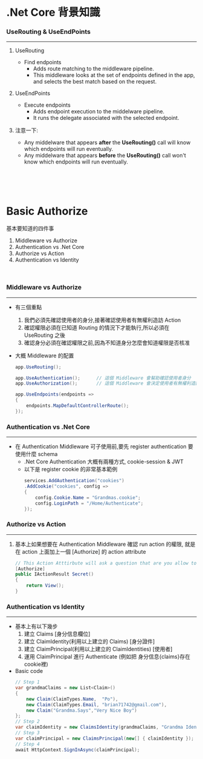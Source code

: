 # .Net Core 背景知識

### UseRouting & UseEndPoints
___

1. UseRouting
    * Find endpoints
        - Adds route matching to the middleware pipeline.
        - This middleware looks at the set of endpoints defined in the app, and selects the best match based on the request.

1. UseEndPoints
    * Execute endpoints
        - Adds endpoint execution to the middelware pipeline.
        - It runs the delegate associated with the selected endpoint.

1. 注意一下:
    * Any middelware that appears **after** the **UseRouting()** call will know which endpoints will run eventually.
    * Any middelware that appears **before** the **UseRouting()** call won't know which endpoints will run eventually.


<br>
<br>
<br>


# Basic Authorize
基本要知道的四件事
1. Middleware vs Authorize
1. Authentication vs .Net Core
1. Authorize vs Action
1. Authentication vs Identity

<br>

### Middleware vs Authorize
___
* 有三個重點
    1. 我們必須先確認使用者的身分,接著確認使用者有無權利造訪 Action
    1. 確認權限必須在已知道 Routing 的情況下才能執行,所以必須在 UseRouting 之後
    1. 確認身分必須在確認權限之前,因為不知道身分怎麼會知道權限是否核准

* 大概 Middleware 的配置
    ```c#
    app.UseRouting();

    app.UseAuthentication();      // 這個 Middleware 會幫助確認使用者身分
    app.UseAuthorization();       // 這個 Middleware 會決定使用者有無權利造訪 Action

    app.UseEndpoints(endpoints =>
    {
        endpoints.MapDefaultControllerRoute();
    });
    ```

### Authentication vs .Net Core
___
* 在 Authentication Middleware 可子使用前,要先 register authentication 要使用什麼 schema
    * .Net Core Authentication 大概有兩種方式, cookie-session & JWT
    * 以下是 register cookie 的非常基本範例
        ```c#
        services.AddAuthentication("cookies")
        .AddCookie("cookies", config => 
        {
            config.Cookie.Name = "Grandmas.cookie";
            config.LoginPath = "/Home/Authenticate";
        });
        ``` 



### Authorize vs Action
___

1. 基本上如果想要在 Authentication Middleware 確認 run action 的權限, 就是在 action 上面加上一個 [Authorize] 的 action attribute
    ```c#
    // This Action Atttirbute will ask a question that are you allow to run this action??
    [Authorize] 
    public IActionResult Secret()
    {
        return View();
    }
    ```

### Authentication vs Identity
___

* 基本上有以下幾步
    1. 建立 Claims [身分信息欄位]
    1. 建立 ClaimIdentity(利用以上建立的 Claims) [身分證件]
    1. 建立 ClaimPrincipal(利用以上建立的 ClaimIdentities) [使用者]
    1. 運用 ClaimPrincipal 進行 Authenticate (例如把 身分信息{claims}存在cookie裡)
* Basic code
    ```c#
    // Step 1
    var grandmaClaims = new List<Claim>()
    { 
        new Claim(ClaimTypes.Name,  "Po"),
        new Claim(ClaimTypes.Email, "brian71742@gmail.com"),
        new Claim("Grandma.Says","Very Nice Boy")
    };
    // Step 2
    var claimIdentity = new ClaimsIdentity(grandmaClaims, "Grandma Identity");
    // Step 3
    var claimPrincipal = new ClaimsPrincipal(new[] { claimIdentity });
    // Step 4
    await HttpContext.SignInAsync(claimPrincipal);
    ```